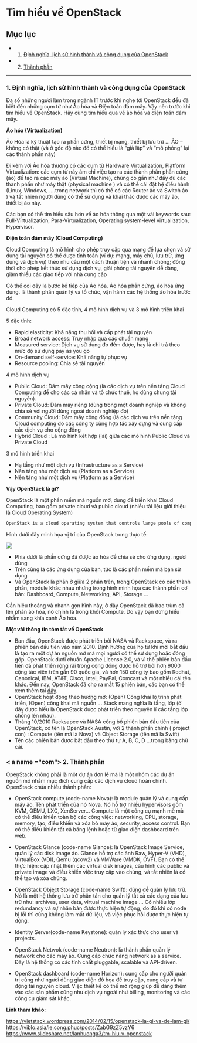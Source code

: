 # Tìm hiểu về OpenStack

## Mục lục

- 1. [Định nghĩa, lịch sử hình thành và công dụng của OpenStack](#def)
- 2. [Thành phần](#com)

----

### <a name = "def"> 1. Định nghĩa, lịch sử hình thành và công dụng của OpenStack </a>

Đa số những người làm trong ngành IT trước khi nghe tới OpenStack đều đã biết đến những cụm từ như Ảo hóa và Điện toán đám mây. Vậy nên trước khi tìm hiểu về OpenStack. Hãy cùng tìm hiểu qua về ảo hóa và điện toán đám mây.

**Ảo hóa (Virtualization)**

Ảo Hóa là kỹ thuật  tạo ra phần cứng, thiết bị  mạng, thiết bị lưu trữ  … ẢO – không có thật (và ở góc độ nào đó có thể hiểu là “giả lập” và “mô phỏng” lại các thành phần này)

Đi kèm với Ảo hóa thường có các cụm từ Hardware Virtualization, Platform Virtualization: các cụm từ này ám chỉ việc tạo ra các thành phần phần cứng (ảo) để tạo ra các máy ảo (Virtual Machine), chúng có gần như đầy đủ các thành phần như máy thật (physical machine ) và có thể cài đặt hệ điều hành (Linux, Windows, ….trong network thì có thể có các Router ảo và Switch ảo ) và tất nhiên người dùng có thể sử dụng và khai thác được các máy ảo, thiết bị ảo này. 

Các bạn có thể tìm hiểu sâu hơn về ảo hóa thông qua một vài keywords sau: Full-Virtualization, Para-Virtualization, Operating system-level virtualization, Hypervisor.

**Điện toán đám mây (Cloud Computing)**

Cloud Computing  là mô hình cho phép truy cập qua mạng để lựa chọn và sử dụng tài nguyên  có thể được tính toán (ví dụ: mạng, máy chủ, lưu trữ, ứng dụng và dịch vụ) theo nhu cầu một cách thuận tiện và nhanh chóng; đồng thời cho phép kết thúc sử dụng dịch vụ, giải phóng tài nguyên dễ dàng, giảm thiểu các giao tiếp với nhà cung cấp

Có thể coi đây là bước kế tiếp của Ảo hóa. Ảo hóa phần cứng, ảo hóa ứng dụng. là thành phần quản lý và tổ chức, vận hành  các hệ thống ảo hóa trước đó.

Cloud Computing có 5 đặc tính, 4 mô hình dịch vụ và 3 mô hình triển khai

5 đặc tính:

- Rapid elasticity: Khả năng thu hồi và cấp phát tài nguyên
- Broad network access: Truy nhập qua các chuẩn mạng
- Measured service: Dịch vụ sử dụng đo đếm được,  hay là chi trả theo mức độ sử dụng pay as you go
- On-demand self-service: Khả năng tự phục vụ
- Resource pooling: Chia sẻ tài nguyên

4 mô hình dịch vụ

- Public Cloud: Đám mây công cộng (là các dịch vụ trên nền tảng Cloud Computing để cho các cá nhân và tổ chức thuê, họ dùng chung tài nguyên).
- Private Cloud: Đám mây riêng (dùng trong một doanh nghiệp và không chia sẻ với người dùng ngoài doanh nghiệp đó)
- Community Cloud: Đám mây cộng đồng (là các dịch vụ trên nền tảng Cloud computing do các công ty cùng hợp tác xây dựng và cung cấp các dịch vụ cho cộng đồng
- Hybrid Cloud : Là mô hình kết hợp (lai) giữa các mô hình Public Cloud và Private Cloud

3 mô hình triển khai

- Hạ tầng như một dịch vụ (Infrastructure as a Service)
- Nền tảng như một dịch vụ (Platform as a Service)
- Nền tảng như một dịch vụ (Platform as a Service)

**Vậy OpenStack là gì?**

OpenStack là một phần mềm mã nguồn mở, dùng để triển khai Cloud Computing, bao gồm private cloud và public cloud (nhiều tài liệu giới thiệu là Cloud Operating System)

``` sh
OpenStack is a cloud operating system that controls large pools of compute, storage, and networking resources throughout a datacenter, all managed through a dashboard that gives administrators control while empowering their users to provision resources through a web interface.
```

Hình dưới đây minh họa vị trí của OpenStack trong thực tế:

<img src="http://i.imgur.com/KcI8Fq0.png">

- Phía dưới là phần cứng đã được ảo hóa để chia sẻ cho ứng dụng, người dùng
- Trên cùng là các ứng dụng của bạn, tức là các phần mềm mà bạn sử dụng
- Và OpenStack là phần ở giữa 2 phần trên, trong OpenStack có các thành phần, module khác nhau nhưng trong hình minh họa các thành phần cơ bản: Dashboard, Compute, Networking, API, Storage …

Cần hiểu thoáng và nhanh gọn hình này, ở đây OpenStack đã bao trùm cả lên phần ảo hóa, nó chính là trong khối Compute. Do vậy bạn đừng hiểu nhầm sang khía cạnh Ảo hóa.

**Một vài thông tin tóm tắt về OpenStack**

- Ban đầu, OpenStack được phát triển bởi NASA và Rackspace, và ra phiên bản đầu tiên vào năm 2010. Định hướng của họ từ khi mới bắt đầu là tạo ra một dự án nguồn mở mà mọi người có thể sử dụng hoặc đóng góp. OpenStack dưới chuẩn Apache License 2.0, và vì thế phiên bản đầu tiên đã phát triển rộng rãi trong cộng đồng được hỗ trợ bởi hơn 9000 cộng tác viên trên gần 90 quốc gia, và hơn 150 công ty bao gồm Redhat, Canonical, IBM, AT&T, Cisco, Intel, PayPal, Comcast và một nhiều cái tên khác. Đến nay, OpenStack đã cho ra mắt 15 phiên bản, các bạn có thể xem thêm tại [đây](https://releases.openstack.org/).
- OpenStack hoạt động theo hướng mở: (Open) Công khai lộ trình phát triển, (Open) công khai mã nguồn … Stack mang nghĩa là tầng, lớp (ở đây được hiểu là OpenStack được phát triển theo nguyên lí các tầng lớp chồng lên nhau).
- Tháng 10/2010 Racksapce và NASA công bố phiên bản đầu tiên của OpenStack, có tên là OpenStack Austin, với 2 thành phần chính ( project con) : Compute (tên mã là Nova) và Object Storage (tên mã là Swift)
- Tên các phiên bản được bắt đầu theo thứ tự A, B, C, D …trong bảng chữ cái.

### < a name ="com"> 2. Thành phần </a>

OpenStack không phải là một dự án đơn lẻ mà là một nhóm các dự án nguồn mở nhằm mục đích cung cấp các dịch vụ cloud hoàn chỉnh. OpenStack chứa nhiều thành phần:

- OpenStack compute (code-name Nova): là module quản lý và cung cấp máy ảo. Tên phát triển của nó Nova. Nó hỗ trợ nhiều hypervisors gồm KVM, QEMU, LXC, XenServer... Compute là một công cụ mạnh mẽ mà có thể điều khiển toàn bộ các công việc: networking, CPU, storage, memory, tạo, điều khiển và xóa bỏ máy ảo, security, access control. Bạn có thể điều khiển tất cả bằng lệnh hoặc từ giao diện dashboard trên web.

- OpenStack Glance (code-name Glance): là OpenStack Image Service, quản lý các disk image ảo. Glance hỗ trợ các ảnh Raw, Hyper-V (VHD), VirtualBox (VDI), Qemu (qcow2) và VMWare (VMDK, OVF). Bạn có thể thực hiện: cập nhật thêm các virtual disk images, cấu hình các public và private image và điều khiển việc truy cập vào chúng, và tất nhiên là có thể tạo và xóa chúng.

- OpenStack Object Storage (code-name Swift): dùng để quản lý lưu trữ. Nó là một hệ thống lưu trữ phân tán cho quản lý tất cả các dạng của lưu trữ như: archives, user data, virtual machine image … Có nhiều lớp redundancy và sự nhân bản được thực hiện tự động, do đó khi có node bị lỗi thì cũng không làm mất dữ liệu, và việc phục hồi được thực hiện tự động.

- Identity Server(code-name Keystone): quản lý xác thực cho user và projects.

- OpenStack Netwok (code-name Neutron): là thành phần quản lý network cho các máy ảo. Cung cấp chức năng network as a service. Đây là hệ thống có các tính chất pluggable, scalable và API-driven.

- OpenStack dashboard (code-name Horizon): cung cấp cho người quản trị cũng như người dùng giao diện đồ họa để truy cập, cung cấp và tự động tài nguyên cloud. Việc thiết kế có thể mở rộng giúp dễ dàng thêm vào các sản phẩm cũng như dịch vụ ngoài như billing, monitoring và các công cụ giám sát khác.

**Link tham khảo:**

https://vietstack.wordpress.com/2014/02/15/openstack-la-gi-va-de-lam-gi/
https://viblo.asia/le.cong.phuc/posts/ZabG9zZ5vzY6
https://www.slideshare.net/lanhuonga3/tm-hiu-v-openstack